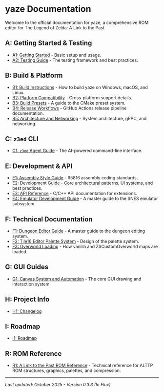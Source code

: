 # yaze Documentation

Welcome to the official documentation for yaze, a comprehensive ROM editor for The Legend of Zelda: A Link to the Past.

## A: Getting Started & Testing
- [A1: Getting Started](A1-getting-started.md) - Basic setup and usage.
- [A2: Testing Guide](A1-testing-guide.md) - The testing framework and best practices.

## B: Build & Platform
- [B1: Build Instructions](B1-build-instructions.md) - How to build yaze on Windows, macOS, and Linux.
- [B2: Platform Compatibility](B2-platform-compatibility.md) - Cross-platform support details.
- [B3: Build Presets](B3-build-presets.md) - A guide to the CMake preset system.
- [B4: Release Workflows](B4-release-workflows.md) - GitHub Actions release pipeline documentation.
- [B5: Architecture and Networking](B5-architecture-and-networking.md) - System architecture, gRPC, and networking.

## C: `z3ed` CLI
- [C1: `z3ed` Agent Guide](C1-z3ed-agent-guide.md) - The AI-powered command-line interface.

## E: Development & API
- [E1: Assembly Style Guide](E1-asm-style-guide.md) - 65816 assembly coding standards.
- [E2: Development Guide](E2-development-guide.md) - Core architectural patterns, UI systems, and best practices.
- [E3: API Reference](E3-api-reference.md) - C/C++ API documentation for extensions.
- [E4: Emulator Development Guide](E4-Emulator-Development-Guide.md) - A master guide to the SNES emulator subsystem.

## F: Technical Documentation
- [F1: Dungeon Editor Guide](F1-dungeon-editor-guide.md) - A master guide to the dungeon editing system.
- [F2: Tile16 Editor Palette System](F2-tile16-editor-palette-system.md) - Design of the palette system.
- [F3: Overworld Loading](F3-overworld-loading.md) - How vanilla and ZSCustomOverworld maps are loaded.

## G: GUI Guides
- [G1: Canvas System and Automation](G1-canvas-guide.md) - The core GUI drawing and interaction system.

## H: Project Info
- [H1: Changelog](H1-changelog.md)

## I: Roadmap
- [I1: Roadmap](I1-roadmap.md)

## R: ROM Reference
- [R1: A Link to the Past ROM Reference](R1-alttp-rom-reference.md) - Technical reference for ALTTP ROM structures, graphics, palettes, and compression.

---

*Last updated: October 2025 - Version 0.3.3 (In Flux)*